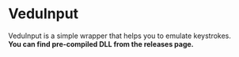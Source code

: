 # VeduInput
VeduInput is a simple wrapper that helps you to emulate keystrokes.<br>
<b>You can find pre-compiled DLL from the releases page.</b>
